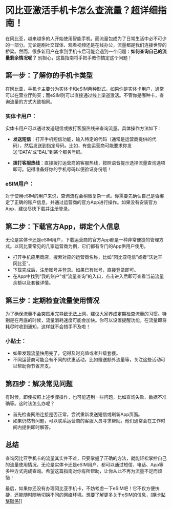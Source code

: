# 冈比亚激活手机卡怎么查流量？超详细指南！

在冈比亚，越来越多的人开始使用智能手机，而流量包成为了日常生活中必不可少的一部分。无论是刷社交媒体、观看视频还是在线办公，流量都是我们连接世界的桥梁。然而，很多新用户在拿到手机卡后可能会遇到一个问题：**如何查询自己的流量剩余情况呢？** 别担心，这篇指南将手把手教你搞定这个问题！

## 第一步：了解你的手机卡类型

在冈比亚，手机卡主要分为实体卡和eSIM两种形式。如果你是实体卡用户，通常可以在营业厅购买；而eSIM则可以直接通过线上渠道激活。不管你是哪种卡，查询流量的方式大致相同。

### 实体卡用户：
实体卡用户可以通过发送短信或拨打客服热线来查询流量。具体操作方法如下：

- **发送短信**：打开手机短信功能，输入特定的代码（通常是运营商提供的代码），然后发送到指定号码。比如，有些运营商可能要求你发送“DATA”或“BAL”到某个服务号码。
  
- **拨打客服热线**：直接拨打运营商的客服热线，按照语音提示选择流量查询选项即可。记得准备好你的手机号码以便验证身份哦！

### eSIM用户：
对于使用eSIM的用户来说，查询流程会稍微复杂一点。你需要先确认自己是否绑定了正确的账户信息，并通过运营商的官方App进行操作。如果没有安装官方App，建议尽快下载并注册登录。

## 第二步：下载官方App，绑定个人信息

无论是实体卡还是eSIM用户，下载运营商的官方App都是一种非常便捷的管理方式。以冈比亚常见的几家运营商为例，它们都有专门的App供用户使用。

- 打开手机应用商店，搜索对应的运营商名称，比如“冈比亚电信”或者“沃达丰冈比亚”。
- 下载完成后，注册账号并登录。如果已有账号，直接登录即可。
- 在App中找到“我的账户”或“流量查询”的入口，点击进入后即可查看当前流量余额以及套餐详情。

## 第三步：定期检查流量使用情况

为了确保流量不会突然用完导致无法上网，建议大家养成定期检查流量的习惯。特别是在月底的时候，流量消耗速度可能会加快。你可以设置提醒功能，在流量即将耗尽时收到通知，这样就不会措手不及啦！

### 小贴士：
- 如果发现流量快用完了，记得及时充值或者升级套餐。
- 不同运营商可能会有不同的优惠活动，比如赠送额外流量等，关注这些活动可以帮助你节省开支。

## 第四步：解决常见问题

有时候，即使按照上述步骤操作，也可能遇到一些问题，比如查询失败、数据不准确等。这时该怎么办呢？

- 首先检查网络连接是否正常，尝试重新发送短信或刷新App页面。
- 如果仍然有问题，可以联系运营商的客服人员寻求帮助。他们通常会在工作时间内提供即时解答。

## 总结

查询冈比亚手机卡的流量其实并不难，只要掌握了正确的方法，就能轻松掌控自己的流量使用情况。无论是实体卡还是eSIM用户，都可以通过短信、电话、App等多种方式完成查询。希望这篇指南对你有所帮助，让你从此不再为流量不足而烦恼！

最后，如果你还没有办理冈比亚手机卡，不妨考虑一下eSIM吧！它不仅方便快捷，还能随时随地切换不同的网络环境。想要了解更多关于eSIM的信息，[[購卡點擊聯係](https://t.me/s/esim1088)]]